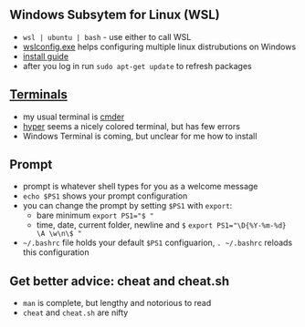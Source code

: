 Windows Subsytem for Linux (WSL)
--------------------------------

- `wsl | ubuntu | bash` - use either to call WSL
- [wslconfig.exe](https://docs.microsoft.com/en-us/windows/wsl/wsl-config)
  helps configuring multiple linux distrubutions on Windows
- [install guide](https://msdn.microsoft.com/en-us/commandline/wsl/install_guide)
- after you log in run `sudo apt-get update` to refresh packages


[Terminals][so-terminology]
----------------------------

- my usual terminal is [cmder](http://cmder.net)
- [hyper](https://hyper.is) seems a nicely colored terminal, but has few errors
- Windows Terminal is coming, but unclear for me how to install

[so-terminology]: https://unix.stackexchange.com/questions/4126/what-is-the-exact-difference-between-a-terminal-a-shell-a-tty-and-a-con

Prompt
------

- prompt is whatever shell types for you as a welcome message
- `echo $PS1` shows your prompt configuration
- you can change the prompt by setting `$PS1` with `export`:
  - bare minimum `export PS1="$ "` 
  - time, date, current folder, newline and `$` `export PS1="\D{%Y-%m-%d} \A \w\n\$ "`
- `~/.bashrc` file holds your default `$PS1` configuarion, `. ~/.bashrc` reloads this 
  configuration

Get better advice: cheat and cheat.sh
-------------------------------------

- `man` is complete, but lengthy and notorious to read
- `cheat` and `cheat.sh` are nifty
